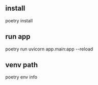 ## install
poetry install

## run app
poetry run uvicorn app.main:app --reload

## venv path
poetry env info
